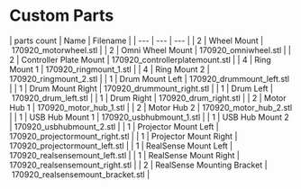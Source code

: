 # Custom Parts



| parts count | Name | Filename |
| --- | --- | --- |
| 2 | Wheel Mount | 170920_motorwheel.stl |
| 2 | Omni Wheel Mount | 170920_omniwheel.stl |
| 2 | Controller Plate Mount | 170920_controllerplatemount.stl |
| 4 | Ring Mount 1 | 170920_ringmount_1.stl |
| 4 | Ring Mount 2 | 170920_ringmount_2.stl |
| 1 | Drum Mount Left | 170920_drummount_left.stl |
| 1 | Drum Mount Right | 170920_drummount_right.stl |
| 1 | Drum Left | 170920_drum_left.stl |
| 1 | Drum Right | 170920_drum_right.stl |
| 2 | Motor Hub 1 | 170920_motor_hub_1.stl |
| 2 | Motor Hub 2 | 170920_motor_hub_2.stl |
| 1 | USB Hub Mount 1 | 170920_usbhubmount_1.stl |
| 1 | USB Hub Mount 2 | 170920_usbhubmount_2.stl |
| 1 | Projector Mount Left | 170920_projectormount_right.stl |
| 1 | Projector Mount Right | 170920_projectormount_left.stl |
| 1 | RealSense Mount Left | 170920_realsensemount_left.stl |
| 1 | RealSense Mount Right | 170920_realsensemount_right.stl |
| 2 | RealSense Mounting Bracket | 170920_realsensemount_bracket.stl |

